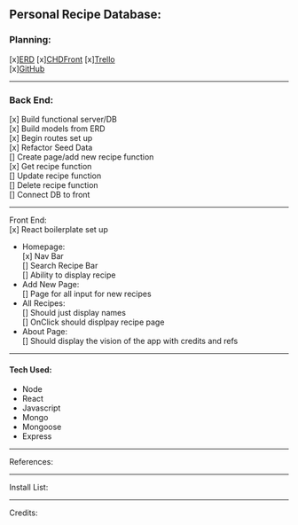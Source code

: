 ## Personal Recipe Database:
### Planning:
[x][ERD](https://app.diagrams.net/#G1MqDDsvIvhallFey1jAG0LgLoytx39ud2) [x][CHDFront](https://app.diagrams.net/?libs=general;uml#G1nNtV15sex5iGXi4iTizss3mec5Ngt85l) 
[x][Trello](https://trello.com/b/EYk7a46M/recipe-trello)    
[x][GitHub](https://github.com/Neoj1sec142/Personal_Recipe.git)
***
### Back End:   
[x] Build functional server/DB   
[x] Build models from ERD  
[x] Begin routes set up  
[x] Refactor Seed Data   
[] Create page/add new recipe function  
[x] Get recipe function  
[] Update recipe function  
[] Delete recipe function   
[] Connect DB to front
***
Front End:   
[x] React boilerplate set up
* Homepage:   
    [x] Nav Bar   
    [] Search Recipe Bar   
    [] Ability to display recipe 
* Add New Page:   
    [] Page for all input for new recipes
* All Recipes:   
    [] Should just display names   
    [] OnClick should displpay       recipe page
* About Page:    
    [] Should display the vision of the app with credits and refs
***
#### Tech Used:
* Node
* React
* Javascript
* Mongo
* Mongoose
* Express
***
References:
***
Install List:
***
Credits: